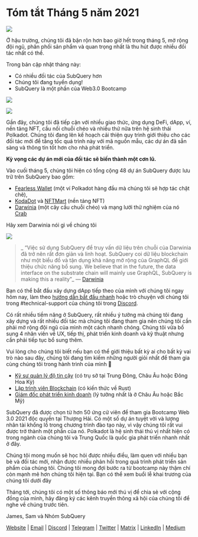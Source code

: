 # Tóm tắt Tháng 5 năm 2021

![](https://miro.medium.com/max/1400/1*5E_eIJBTvHI7W24ib_Syvw.png)

Ở hậu trường, chúng tôi đã bận rộn hơn bao giờ hết trong tháng 5, mở rộng đội ngũ, phân phối sản phẩm và quan trọng nhất là thu hút được nhiều đối tác nhất có thể.

Trong bản cập nhật tháng này:

- Có nhiều đối tác của SubQuery hơn
- Chúng tôi đang tuyển dụng!
- SubQuery là một phần của Web3.0 Bootcamp

![](https://miro.medium.com/freeze/max/60/1*bFOaBnLZUfhRxiQa7fjbwA.gif?q=20)

![](https://miro.medium.com/max/640/1*bFOaBnLZUfhRxiQa7fjbwA.gif)

Gần đây, chúng tôi đã tiếp cận với nhiều giao thức, ứng dụng DeFi, dApp, ví, nền tảng NFT, cầu nối chuỗi chéo và nhiều thứ nữa trên hệ sinh thái Polkadot. Chúng tôi đang lên kế hoạch cải thiện quy trình giới thiệu cho các đối tác mới để tăng tốc quá trình này với mã nguồn mẫu, các dự án đã sẵn sàng và thông tin tốt hơn cho nhà phát triển.

**Kỳ vọng các dự án mới của đối tác sẽ biến thành một cơn lũ.**

Vào cuối tháng 5, chúng tôi hiện có tổng cộng 48 dự án SubQuery được lưu trữ trên SubQuery bao gồm:

- [Fearless Wallet](https://fearlesswallet.io/) (một ví Polkadot hàng đầu mà chúng tôi sẽ hợp tác chặt chẽ),
- [KodaDot](https://kodadot.xyz/) và [NFTMart](https://www.nftmart.io/) (nền tảng NFT)
- [Darwinia](https://explorer.subquery.network/subquery/darwinia-network/darwinia) (một cây cầu chuỗi chéo) và mạng lưới thử nghiệm của nó [Crab](https://explorer.subquery.network/subquery/wuminzhe/crab)

Hãy xem Darwinia nói gì về chúng tôi

![](https://miro.medium.com/max/1400/0*Bc8P3mcH6rz-KtT0)

> _ “Việc sử dụng SubQuery để truy vấn dữ liệu trên chuỗi của Darwinia đã trở nên rất đơn giản và linh hoạt. SubQuery coi dữ liệu blockchain như một biểu đồ và tận dụng khả năng mở rộng của GraphQL để giới thiệu chức năng bổ sung. We believe that in the future, the data interface on the substrate chain will mainly use GraphQL, SubQuery is making this a reality”_ — [Darwinia](../customer_announcements/20210528-Darwinias-Network-Data-is-Now-Available-for-Free-on-SubQuery.md)

Bạn có thể bắt đầu xây dựng dApp tiếp theo của mình với chúng tôi ngay hôm nay, làm theo [hướng dẫn bắt đầu nhanh](https://doc.subquery.network/quickstart.html) hoặc trò chuyện với chúng tôi trong #technical-support của chúng tôi trong [Discord](https://discord.com/invite/78zg8aBSMG).

Có rất nhiều tiềm năng ở SubQuery, rất nhiều ý tưởng mà chúng tôi đang xây dựng và rất nhiều đối tác mà chúng tôi đang tham gia nên chúng tôi cần phải mở rộng đội ngũ của mình một cách nhanh chóng. Chúng tôi vừa bổ sung 4 nhân viên về UX, tiếp thị, phát triển kinh doanh và kỹ thuật nhưng cần phải tiếp tục bổ sung thêm.

Vui lòng cho chúng tôi biết nếu bạn có thể giới thiệu bất kỳ ai cho bất kỳ vai trò nào sau đây, chúng tôi đang tìm kiếm những người giỏi nhất để tham gia cùng chúng tôi trong hành trình của mình 🚀

- [Kỹ sư quản lý độ tin cậy](https://dash.recooty.com/openings/details/e44cf9762b402f5d8b5bc36f60304a15) (có trụ sở tại Trung Đông, Châu Âu hoặc Đông Hoa Kỳ)
- [Lập trình viên Blockchain](https://dash.recooty.com/openings/details/9578a63fbe545bd82cc5bbe749636af1) (có kiến ​​thức về Rust)
- [Giám đốc phát triển kinh doanh](https://rcty.co/3coJPrV) (lý tưởng nhất là ở Châu Âu hoặc Bắc Mỹ)

SubQuery đã được chọn từ hơn 50 ứng cử viên để tham gia Bootcamp Web 3.0 2021 độc quyền tại Thượng Hải. Có một số dự án tuyệt vời và lượng nhân tài khổng lồ trong chương trình đào tạo này, vì vậy chúng tôi rất vui được trở thành một phần của nó. Polkadot là hệ sinh thái thú vị nhất hiện có trong ngành của chúng tôi và Trung Quốc là quốc gia phát triển nhanh nhất ở đây.

Chúng tôi mong muốn sẽ học hỏi được nhiều điều, làm quen với nhiều bạn bè và đối tác mới, nhận được nhiều phản hồi trong quá trình phát triển sản phẩm của chúng tôi. Chúng tôi mong đợi bước ra từ bootcamp này thậm chí còn mạnh mẽ hơn chúng tôi hiện tại. Bạn có thể xem buổi lễ khai trương của chúng tôi dưới đây

Tháng tới, chúng tôi có một số thông báo mới thú vị để chia sẻ với cộng đồng của mình, hãy đăng ký các kênh truyền thông xã hội của chúng tôi để nghe về chúng trước tiên.

James, Sam và Nhóm SubQuery

[Website](https://subquery.network/) | [Email](mailto:hello@subquery.network) | [Discord](https://discord.com/invite/78zg8aBSMG) | [Telegram](https://t.me/subquerynetwork) | [Twitter](https://twitter.com/subquerynetwork) | [Matrix](https://matrix.to/#/#subquery:matrix.org) | [LinkedIn](https://www.linkedin.com/company/subquery) | [Medium](https://subquery.medium.com/)
